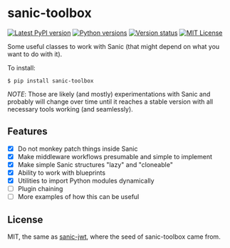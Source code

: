 # sanic-toolbox

[![Latest PyPI version](https://img.shields.io/pypi/v/sanic-toolbox.svg)](https://pypi.python.org/pypi/sanic-toolbox)
[![Python versions](https://img.shields.io/pypi/pyversions/sanic-toolbox.svg)](https://pypi.python.org/pypi/sanic-toolbox)
[![Version status](https://img.shields.io/pypi/status/sanic-toolbox.svg)](https://pypi.python.org/pypi/sanic-toolbox)
[![MIT License](https://img.shields.io/pypi/l/sanic-toolbox.svg)](https://raw.githubusercontent.com/vltr/sanic-toolbox/master/LICENSE)


Some useful classes to work with Sanic (that might depend on what you want to do with it).

To install:

```
$ pip install sanic-toolbox
```

_NOTE_: Those are likely (and mostly) experimentations with Sanic and probably will change over time until it reaches a stable version with all necessary tools working (and seamlessly).


## Features

- [x] Do not monkey patch things inside Sanic
- [x] Make middleware workflows presumable and simple to implement
- [x] Make simple Sanic structures "lazy" and "cloneable"
- [x] Ability to work with blueprints
- [x] Utilities to import Python modules dynamically
- [ ] Plugin chaining
- [ ] More examples of how this can be useful

## License

MIT, the same as [sanic-jwt](https://raw.githubusercontent.com/ahopkins/sanic-jwt/dev/LICENSE), where the seed of sanic-toolbox came from.
